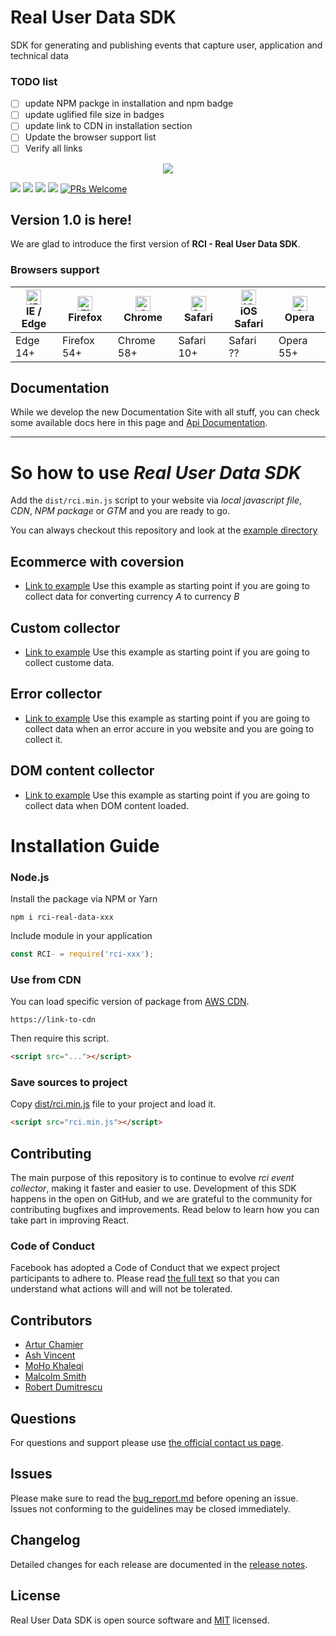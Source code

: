 # Real User Data SDK
SDK for generating and publishing events that capture user, application and technical data

### TODO list

- [ ] update NPM packge in installation and npm badge
- [ ] update uglified file size in badges
- [ ] update link to CDN in installation section
- [ ] Update the browser support list
- [ ] Verify all links

<p align="center"><img src="https://static1.squarespace.com/static/5a123416bce176a964daebe5/t/5aa18123c83025fedf718a51/1554300899717/?format=1500w"></p>

[![](https://flat.badgen.net/npm/v/@editorjs/editorjs?icon=npm)](https://www.npmjs.com/package/@editorjs/editorjs)
[![](https://flat.badgen.net/bundlephobia/min/@editorjs/editorjs?color=cyan)](https://www.npmjs.com/package/@editorjs/editorjs)
[![](https://flat.badgen.net/bundlephobia/minzip/@editorjs/editorjs?color=green)](https://www.npmjs.com/package/@editorjs/editorjs)
[![](https://flat.badgen.net/npm/license/@editorjs/editorjs)](https://www.npmjs.com/package/@editorjs/editorjs)
[![PRs Welcome](https://img.shields.io/badge/PRs-welcome-green.svg)](https://github.com/TestPlant/real-user-data-sdk-js/pulls)

## Version 1.0 is here!

We are glad to introduce the first version of **RCI - Real User Data SDK**.

### Browsers support

| [<img src="https://raw.githubusercontent.com/alrra/browser-logos/master/src/edge/edge_48x48.png" alt="IE / Edge" width="24px" height="24px" />](http://godban.github.io/browsers-support-badges/)</br>IE / Edge | [<img src="https://raw.githubusercontent.com/alrra/browser-logos/master/src/firefox/firefox_48x48.png" alt="Firefox" width="24px" height="24px" />](http://godban.github.io/browsers-support-badges/)</br>Firefox | [<img src="https://raw.githubusercontent.com/alrra/browser-logos/master/src/chrome/chrome_48x48.png" alt="Chrome" width="24px" height="24px" />](http://godban.github.io/browsers-support-badges/)</br>Chrome | [<img src="https://raw.githubusercontent.com/alrra/browser-logos/master/src/safari/safari_48x48.png" alt="Safari" width="24px" height="24px" />](http://godban.github.io/browsers-support-badges/)</br>Safari | [<img src="https://raw.githubusercontent.com/alrra/browser-logos/master/src/safari-ios/safari-ios_48x48.png" alt="iOS Safari" width="24px" height="24px" />](http://godban.github.io/browsers-support-badges/)</br>iOS Safari | [<img src="https://raw.githubusercontent.com/alrra/browser-logos/master/src/opera/opera_48x48.png" alt="Opera" width="24px" height="24px" />](http://godban.github.io/browsers-support-badges/)</br>Opera |
| --------- | --------- | --------- | --------- | --------- | --------- |
| Edge 14+ | Firefox 54+ | Chrome 58+ | Safari 10+ | Safari ?? | Opera 55+

## Documentation

While we develop the new Documentation Site with all stuff, you can check some available docs here in this page and [Api Documentation](https://docs.real-user-data.eggplant.cloud/open-api/index.html).

---

# So how to use *Real User Data SDK*
Add the `dist/rci.min.js` script to your website via *local javascript file*, *CDN*, *NPM package* or *GTM* and you are ready to go.

You can always checkout this repository and look at the [example directory](example/)

## Ecommerce with coversion

- [Link to example](examples/Vanilla/Conversion/) Use this example as starting point if you are going to collect data for converting currency *A* to currency *B*

## Custom collector

- [Link to example](examples/Vanilla/CustomCollector/) Use this example as starting point if you are going to collect custome data.

## Error collector

- [Link to example](examples/Vanilla/Error/) Use this example as starting point if you are going to collect data when an error accure in you website and you are going to collect it.

## DOM content collector

- [Link to example](examples/Vanilla/DOMContentLoaded/) Use this example as starting point if you are going to collect data when DOM content loaded.


# Installation Guide

### Node.js

Install the package via NPM or Yarn

```shell
npm i rci-real-data-xxx
```

Include module in your application

```javascript
const RCI- = require('rci-xxx');
```

### Use from CDN

You can load specific version of package from [AWS CDN](https://link-to-cdn).

`https://link-to-cdn`

Then require this script.

```html
<script src="..."></script>
```

### Save sources to project

Copy [dist/rci.min.js](dist/rci.min.js) file to your project and load it.

```html
<script src="rci.min.js"></script>
```

## Contributing

The main purpose of this repository is to continue to evolve *rci event collector*, making it faster and easier to use. Development of this SDK happens in the open on GitHub, and we are grateful to the community for contributing bugfixes and improvements. Read below to learn how you can take part in improving React.

### Code of Conduct

Facebook has adopted a Code of Conduct that we expect project participants to adhere to. Please read [the full text](CODE_OF_CONDUCT.md) so that you can understand what actions will and will not be tolerated.

## Contributors

- [Artur Chamier](https://github.com/yghern)
- [Ash Vincent](https://github.com/ashvince)
- [MoHo Khaleqi](https://github.com/mohokh67)
- [Malcolm Smith](https://github.com/MalcolmSmithUK)
- [Robert Dumitrescu](https://github.com/robertdumitrescu)


## Questions

For questions and support please use [the official contact us page](https://eggplant.io/about/contact-us).

## Issues

Please make sure to read the [bug_report.md](bug_report.md) before opening an issue. Issues not conforming to the guidelines may be closed immediately.

## Changelog

Detailed changes for each release are documented in the [release notes](https://github.com/TestPlant/real-user-data-sdk-js/releases).

## License

Real User Data SDK is open source software and [MIT](http://opensource.org/licenses/MIT) licensed.
